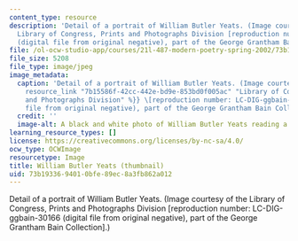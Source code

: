 ```yaml
---
content_type: resource
description: 'Detail of a portrait of William Butler Yeats. (Image courtesy of the
  Library of Congress, Prints and Photographs Division [reproduction number: LC-DIG-ggbain-30166
  (digital file from original negative), part of the George Grantham Bain Collection].)'
file: /ol-ocw-studio-app/courses/21l-487-modern-poetry-spring-2002/73b1933694010bfe89ec8a3fb862a012_21l-487s02-th.jpg
file_size: 5208
file_type: image/jpeg
image_metadata:
  caption: 'Detail of a portrait of William Butler Yeats. (Image courtesy of the {{%
    resource_link "7b15586f-42cc-442e-bd9e-853bd0f005ac" "Library of Congress, Prints
    and Photographs Division" %}} \[reproduction number: LC-DIG-ggbain-30166 (digital
    file from original negative), part of the George Grantham Bain Collection\].)'
  credit: ''
  image-alt: A black and white photo of William Butler Yeats reading a book.
learning_resource_types: []
license: https://creativecommons.org/licenses/by-nc-sa/4.0/
ocw_type: OCWImage
resourcetype: Image
title: William Butler Yeats (thumbnail)
uid: 73b19336-9401-0bfe-89ec-8a3fb862a012
---
```

Detail of a portrait of William Butler Yeats. (Image courtesy of the Library of Congress, Prints and Photographs Division [reproduction number: LC-DIG-ggbain-30166 (digital file from original negative), part of the George Grantham Bain Collection].)